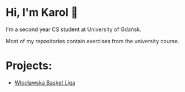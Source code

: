 
# Hi, I'm Karol 👋


 I'm a second year CS student at University of Gdańsk. 

 Most of my repositories contain exercises from the university course.

# Projects:
- [Włocławska Basket Liga](https://github.com/klebiedzinski/wbl)




